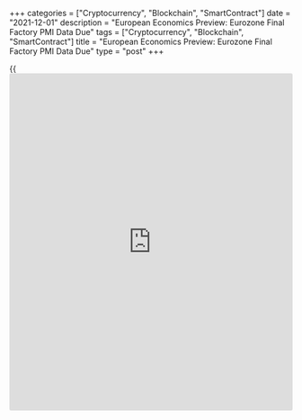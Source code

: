 +++
categories = ["Cryptocurrency", "Blockchain", "SmartContract"]
date = "2021-12-01"
description = "European Economics Preview: Eurozone Final Factory PMI Data Due"
tags = ["Cryptocurrency", "Blockchain", "SmartContract"]
title = "European Economics Preview: Eurozone Final Factory PMI Data Due"
type = "post"
+++

{{<iframe id="large-banner" src="https://www.bounty.group/#slide=12.0" width="100%" height="600" scrolling="no" style="border: 0px solid rgb(216, 221, 230); border-radius: 3px;">}}

Final Purchasing Managers' survey results from euro area and house
prices from the UK are due on Wednesday, headlining a busy day for the
European economic [news](https://www.letsplayfx.com/blog/forex-news-website/).

At 2.00 am ET, UK Nationwide house price data is due. Economists
forecast house prices to climb 9.3 percent annually after rising 9.9
percent in October.

In the meantime, Destatis releases Germany retail sales data for
October. Sales are expected to grow 1 percent on month, reversing a 2.5
percent fall in September.

Half an hour later, Swiss consumer price data is due. Inflation is seen
at 1.4 percent in November versus 1.2 percent in October.

At 3.00 am ET, GDP and producer price data from Hungary and unemployment
from Austria are due.

At 3.15 am ET, IHS Markit is scheduled to issue Spain's manufacturing
PMI data. The factory PMI is expected to rise to 57.9 in November from
57.4 in October.

At 3.45 am ET, Italy's factory PMI data is due. Economists expect the
index to remain unchanged at 61.1 in November.

Thereafter, final PMI survey results are due from France and Germany at
3.50 am and 3.55 am ET, respectively.

At 4.00 am ET, Eurozone final manufacturing PMI survey data is due. The
index score is seen at 58.6, in line with flash estimate.

At 4.30 am ET, UK final Markit/CIPS factory PMI survey data is due.
According to flash estimate, the factory PMI rose to 58.2 in November
from 57.8 a month ago.

For comments and feedback [contact](https://www.playgroundfx.com/contact/): editorial@rtt[news](https://www.letsplayfx.com/blog/forex-news-website/).com

[Economic News][1]

 **What parts of the world are seeing the best (and worst) economic
performances lately? Click[here][2] to check out our [Econ Scorecard][2]
and find out! See up-to-the-moment [ranking](https://www.playgroundfx.com/blog/crypto-exchange-ranking/)s for the best and worst
performers in [GDP][2], [unemployment rate][3], [inflation][4] and much
more.**

   1. www.rtt[news](https://www.letsplayfx.com/blog/forex-news-website/).com/Content/EconomicNews.aspx
   2. www.rtt[news](https://www.letsplayfx.com/blog/forex-news-website/).com/economic-scorecard/world-rank/GDP/highest-performance.aspx
   3. www.rtt[news](https://www.letsplayfx.com/blog/forex-news-website/).com/economic-scorecard/world-rank/unemployment-rate/lowest-performance.aspx
   4. www.rtt[news](https://www.letsplayfx.com/blog/forex-news-website/).com/economic-scorecard/world-rank/CPI/highest-performance.aspx